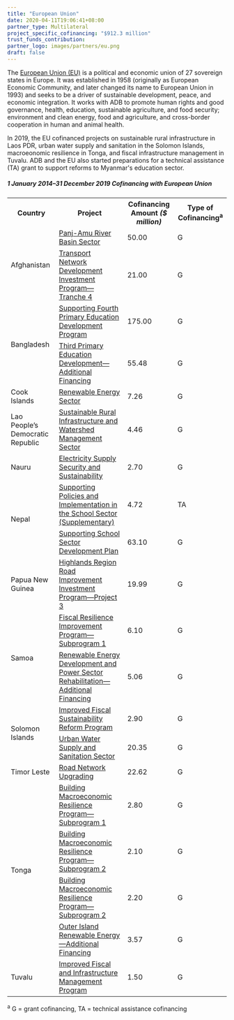```yaml
---
title: "European Union"
date: 2020-04-11T19:06:41+08:00
partner_type: Multilateral
project_specific_cofinancing: "$912.3 million"
trust_funds_contribution: 
partner_logo: images/partners/eu.png
draft: false
---
```

The <a href="https://europa.eu/european-union/index_en">European Union (EU)</a> is a political and economic union of 27 sovereign states in Europe. It was established in 1958 (originally as European Economic Community, and later changed its name to European Union in 1993) and seeks to be a driver of sustainable development, peace, and economic integration. It works with ADB to promote human rights and good governance, health, education, sustainable agriculture, and food security; environment and clean energy, food and agriculture, and cross-border cooperation in human and animal health. 

In 2019, the EU cofinanced projects on sustainable rural infrastructure in Laos PDR, urban water supply and sanitation in the Solomon Islands, macroeonomic resilience in Tonga, and fiscal infrastructure management in Tuvalu.  ADB and the EU also started preparations for a technical assistance (TA) grant to support reforms to Myanmar's education sector. 



##### _1 January 2014–31 December 2019_ Cofinancing with European Union

<table class="table dr-partner-table">
<tr>
<th>Country</th>
<th>Project</th>
<th>Cofinancing Amount <em>($ million)</em></th>
<th>Type of Cofinancing<sup>a</sup></th>
</tr>
<tr>
<td rowspan="2">Afghanistan</td>
<td><a href="http://www.adb.org/projects/48042-001/main" target="_blank">Panj-Amu River Basin Sector</a></td>
<td>50.00 </td>
<td>G</td>
</tr>
<tr>
<td><a href="http://www.adb.org/projects/44482-025/main" target="_blank">Transport Network Development Investment Program—Tranche 4</a></td>
<td>21.00 </td>
<td>G</td>
</tr>
<tr>
<td rowspan="2">Bangladesh</td>
<td><a href="http://www.adb.org/projects/50192-002/main" target="_blank">Supporting Fourth Primary Education Development Program</a></td>
<td>175.00 </td>
<td>G</td>
</tr>
<tr>
<td><a href="https://www.adb.org/projects/42122-013/main" target="_blank">Third Primary Education Development—Additional Financing</a></td>
<td>55.48 </td>
<td>G</td>
</tr>
<tr>
<td>Cook Islands</td>
<td><a href="http://www.adb.org/projects/46453-004/main" target="_blank">Renewable Energy Sector</a></td>
<td>7.26 </td>
<td>G</td>
</tr>

<tr>
<td>Lao People’s Democratic Republic</td>
<td><a href="http://www.adb.org/projects/50236-002/main" target="_blank">Sustainable Rural Infrastructure and Watershed Management Sector</a></td>
<td>4.46 </td>
<td>G</td>
</tr>

<tr>
<td>Nauru</td>
<td><a href="http://www.adb.org/projects/46455-002/main" target="_blank">Electricity Supply Security and Sustainability</a></td>
<td>2.70 </td>
<td>G</td>
</tr>
<tr>
<td rowspan="2">Nepal</td>
<td><a href="http://www.adb.org/projects/49424-001/main" target="_blank">Supporting Policies and Implementation in the School Sector (Supplementary)</a></td>
<td>4.72 </td>
<td>TA</td>
</tr>
<tr>
<td><a href="http://www.adb.org/projects/49424-001/main" target="_blank">Supporting School Sector Development Plan</a></td>
<td>63.10 </td>
<td>G</td>
</tr>
<tr>
<td>Papua New Guinea</td>
<td><a href="https://www.adb.org/projects/40173-044/main" target="_blank">Highlands Region Road Improvement Investment Program—Project 3</a></td>
<td>19.99 </td>
<td>G</td>
</tr>
<tr>
<td rowspan="2">Samoa</td>
<td><a href="https://www.adb.org/projects/50210-001/main" target="_blank">Fiscal Resilience Improvement Program—Subprogram 1</a></td>
<td>6.10 </td>
<td>G</td>
</tr>
<tr>
<td><a href="https://www.adb.org/projects/46044-002/main" target="_blank">Renewable Energy Development and Power Sector Rehabilitation—Additional Financing</a></td>
<td>5.06 </td>
<td>G</td>
</tr>
<tr>
<td rowspan="2">Solomon Islands</td>
<td><a href="https://www.adb.org/projects/52074-001/main" target="_blank">Improved Fiscal Sustainability Reform Program</a></td>
<td>2.90 </td>
<td>G</td>
</tr>

<tr>
<td><a href="https://www.adb.org/projects/51271-001/main" target="_blank">Urban Water Supply and Sanitation Sector</a></td>
<td>20.35 </td>
<td>G</td>
</tr>

<tr>
<td>Timor Leste</td>
<td><a href="https://www.adb.org/projects/45094-001/main" target="_blank">Road Network Upgrading</a></td>
<td>22.62 </td>
<td>G</td>
</tr>
<tr>
<td rowspan="4">Tonga</td>
<td><a href="https://www.adb.org/projects/48361-001/main" target="_blank">Building Macroeconomic Resilience Program—Subprogram 1</a></td>
<td>2.80 </td>
<td>G</td>
</tr>
<tr>
<td><a href="https://www.adb.org/projects/48361-002/main" target="_blank">Building Macroeconomic Resilience Program—Subprogram 2</a></td>
<td>2.10 </td>
<td>G</td>
</tr>

<tr>
<td><a href="https://www.adb.org/projects/48361-003/main" target="_blank">Building Macroeconomic Resilience Program—Subprogram 2</a></td>
<td>2.20 </td>
<td>G</td>
</tr>

<tr>
<td><a href="https://www.adb.org/projects/43452-022/main" target="_blank">Outer Island Renewable Energy—Additional Financing</a></td>
<td>3.57 </td>
<td>G</td>
</tr>

<tr>
<td>Tuvalu</td>
<td><a href="https://www.adb.org/projects/50377-001/main" target="_blank">Improved Fiscal and Infrastructure Management Program</a></td>
<td>1.50 </td>
<td>G</td>
</tr>

</table>

<p class="dr-footnote"><sup>a</sup> G = grant cofinancing, TA = technical assistance cofinancing</p>